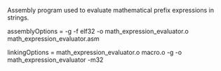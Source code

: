 Assembly program used to evaluate mathematical prefix expressions in strings.

assemblyOptions = -g -f elf32 -o math_expression_evaluator.o math_expression_evaluator.asm

linkingOptions = math_expression_evaluator.o macro.o -g -o math_expression_evaluator -m32
